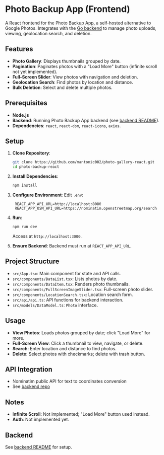 # Photo Backup App (Frontend)

A React frontend for the Photo Backup App, a self-hosted alternative to Google Photos. Integrates with the [Go backend](https://github.com/mantonic002/photo-backup) to manage photo uploads, viewing, geolocation search, and deletion.

## Features

- **Photo Gallery**: Displays thumbnails grouped by date.
- **Pagination**: Paginates photos with a "Load More" button (infinite scroll not yet implemented).
- **Full-Screen Slider**: View photos with navigation and deletion.
- **Geolocation Search**: Find photos by location and distance.
- **Bulk Deletion**: Select and delete multiple photos.

## Prerequisites

- **Node.js**
- **Backend**: Running Photo Backup App backend (see [backend README](https://github.com/mantonic002/photo-backup)).
- **Dependencies**: `react`, `react-dom`, `react-icons`, `axios`.

## Setup

1. **Clone Repository**:

   ```bash
   git clone https://github.com/mantonic002/photo-gallery-react.git
   cd photo-backup-react
   ```

2. **Install Dependencies**:

   ```bash
   npm install
   ```

3. **Configure Environment**:
   Edit `.env`:

   ```plaintext
    REACT_APP_API_URL=http://localhost:8080
    REACT_APP_OSM_API_URL=https://nominatim.openstreetmap.org/search
   ```

4. **Run**:

   ```bash
   npm run dev
   ```

   Access at `http://localhost:3000`.

5. **Ensure Backend**: Backend must run at `REACT_APP_API_URL`.

## Project Structure

- `src/App.tsx`: Main component for state and API calls.
- `src/components/DataList.tsx`: Lists photos by date.
- `src/components/DataItem.tsx`: Renders photo thumbnails.
- `src/components/FullScreenImageSlider.tsx`: Full-screen photo slider.
- `src/components/LocationSearch.tsx`: Location search form.
- `src/api/api.ts`: API functions for backend interaction.
- `src/models/DataModel.ts`: `Photo` interface.

## Usage

- **View Photos**: Loads photos grouped by date; click "Load More" for more.
- **Full-Screen View**: Click a thumbnail to view, navigate, or delete.
- **Search**: Enter location and distance to find photos.
- **Delete**: Select photos with checkmarks; delete with trash button.

## API Integration

- Nominatim public API for text to coordinates conversion
- See [backend repo](https://github.com/mantonic002/photo-backup)

## Notes

- **Infinite Scroll**: Not implemented; "Load More" button used instead.
- **Auth**: Not implemented yet.

## Backend

See [backend README](https://github.com/mantonic002/photo-backup) for setup.
